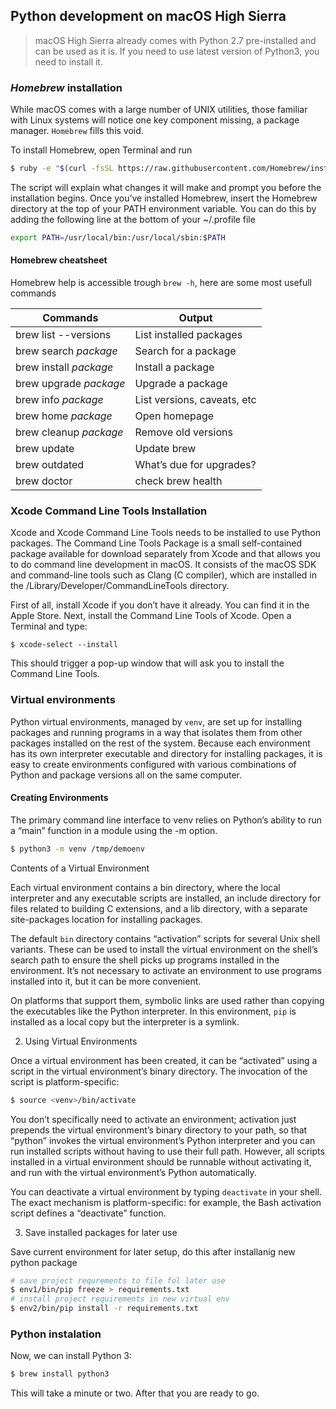 ## Python development on macOS High Sierra


> macOS High Sierra already comes with Python 2.7 pre-installed and can be used as it is. If you need to use latest version of Python3, you need to install it.

###  _Homebrew_ installation

While macOS comes with a large number of UNIX utilities, those familiar with Linux systems will notice one key component missing, a package manager. `Homebrew` fills this void.

To install Homebrew, open Terminal and run 

```bash
$ ruby -e "$(curl -fsSL https://raw.githubusercontent.com/Homebrew/install/master/install)"
```

The script will explain what changes it will make and prompt you before the installation begins. Once you’ve installed Homebrew, insert the Homebrew directory at the top of your PATH environment variable. You can do this by adding the following line at the bottom of your ~/.profile file
```bash
export PATH=/usr/local/bin:/usr/local/sbin:$PATH
```

#### Homebrew cheatsheet

Homebrew help is accessible trough `brew -h`, here are some most usefull commands

| Commands                  | Output |
| -----------               | ----------- |
| brew list --versions 	    | List installed packages|
| brew search _package_     | Search for a package|
| brew install _package_    | Install a package |
| brew upgrade _package_	| Upgrade a package|
| brew info _package_	    | List versions, caveats, etc|
| brew home _package_	    | Open homepage|
| brew cleanup _package_	| Remove old versions|
| brew update	            | Update brew |
| brew outdated	            | What’s due for upgrades?|
| brew doctor               | check brew health|

### Xcode Command Line Tools Installation

Xcode and Xcode Command Line Tools needs to be installed to use Python packages. The Command Line Tools Package is a small self-contained package available for download 
separately from Xcode and that allows you to do command line development in macOS. It consists of the macOS SDK and command-line tools such as Clang (C compiler), which are installed in the /Library/Developer/CommandLineTools directory.

First of all, install Xcode if you don’t have it already. You can find it in the Apple Store. Next, install the Command Line Tools of Xcode. Open a Terminal and type:
```
$ xcode-select --install
```
This should trigger a pop-up window that will ask you to install the Command Line Tools.

### Virtual environments

Python virtual environments, managed by `venv`, are set up for installing packages and running programs in a way that isolates them from other packages installed on the rest of the system. Because each environment has its own interpreter executable and directory for installing packages, it is easy to create environments configured with various combinations of Python and package versions all on the same computer.

#### Creating Environments

The primary command line interface to venv relies on Python’s ability to run a “main” function in a module using the -m option.
```bash
$ python3 -m venv /tmp/demoenv
```
Contents of a Virtual Environment

Each virtual environment contains a bin directory, where the local interpreter and any executable scripts are installed, an include directory for files related to building C extensions, and a lib directory, with a separate site-packages location for installing packages.

The default `bin` directory contains “activation” scripts for several Unix shell variants. These can be used to install the virtual environment on the shell’s search path to ensure the shell picks up programs installed in the environment. It’s not necessary to activate an environment to use programs installed into it, but it can be more convenient.

On platforms that support them, symbolic links are used rather than copying the executables like the Python interpreter. In this environment, `pip` is installed as a local copy but the interpreter is a symlink.

2. Using Virtual Environments

Once a virtual environment has been created, it can be “activated” using a script in the virtual environment’s binary directory. The invocation of the script is platform-specific:


```bash
$ source <venv>/bin/activate
```
 
You don’t specifically need to activate an environment; activation just prepends the virtual environment’s binary directory to your path, so that “python” invokes the virtual environment’s Python interpreter and you can run installed scripts without having to use their full path. However, all scripts installed in a virtual environment should be runnable without activating it, and run with the virtual environment’s Python automatically.

You can deactivate a virtual environment by typing `deactivate` in your shell. The exact mechanism is platform-specific: for example, the Bash activation script defines a “deactivate” function.

3. Save installed packages for later use

Save current environment for later setup, do this after installanig new python package

```bash
# save project requrements to file fol later use
$ env1/bin/pip freeze > requirements.txt
# install project requirements in new virtual env
$ env2/bin/pip install -r requirements.txt
```

### Python instalation

Now, we can install Python 3:

```bash
$ brew install python3
```
This will take a minute or two. After that you are ready to go.




